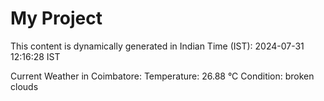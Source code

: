 # My Project

This content is dynamically generated in Indian Time (IST): 2024-07-31 12:16:28 IST


Current Weather in Coimbatore:
Temperature: 26.88 °C
Condition: broken clouds
